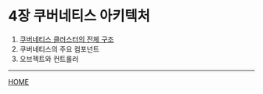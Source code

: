 # 4장 쿠버네티스 아키텍처

1. [쿠버네티스 클러스터의 전체 구조](./01.md)
2. 쿠버네티스의 주요 컴포넌트
3. 오브젝트와 컨트롤러

-----
[HOME](../README.md)

